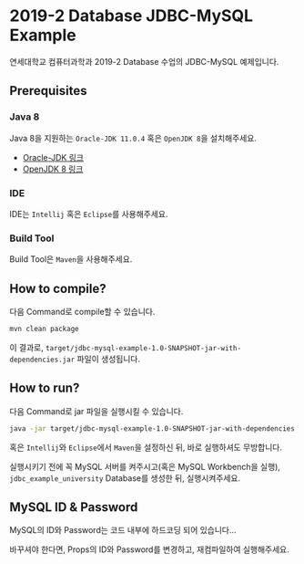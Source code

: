 # 2019-2 Database JDBC-MySQL Example
연세대학교 컴퓨터과학과 2019-2 Database 수업의 JDBC-MySQL 예제입니다.

## Prerequisites
### Java 8
Java 8을 지원하는 `Oracle-JDK 11.0.4` 혹은 `OpenJDK 8`을 설치해주세요.

* [Oracle-JDK 링크](https://www.oracle.com/technetwork/java/javase/downloads/index.html)
* [OpenJDK 8 링크](https://openjdk.java.net/install/)

### IDE
IDE는 `Intellij` 혹은 `Eclipse`를 사용해주세요.

### Build Tool
Build Tool은 `Maven`을 사용해주세요.

## How to compile?
다음 Command로 compile할 수 있습니다.

```bash
mvn clean package
```

이 결과로, `target/jdbc-mysql-example-1.0-SNAPSHOT-jar-with-dependencies.jar` 파일이 생성됩니다.

## How to run?
다음 Command로 jar 파일을 실행시킬 수 있습니다.

```bash
java -jar target/jdbc-mysql-example-1.0-SNAPSHOT-jar-with-dependencies.jar
```

혹은 `Intellij`와 `Eclipse`에서 `Maven`을 설정하신 뒤, 바로 실행하셔도 무방합니다.

실행시키기 전에 꼭 MySQL 서버를 켜주시고(혹은 MySQL Workbench을 실행), `jdbc_example_university` Database를 생성한 뒤, 실행시켜주세요.

## MySQL ID & Password
MySQL의 ID와 Password는 코드 내부에 하드코딩 되어 있습니다...

바꾸셔야 한다면, Props의 ID와 Password를 변경하고, 재컴파일하여 실행해주세요.
